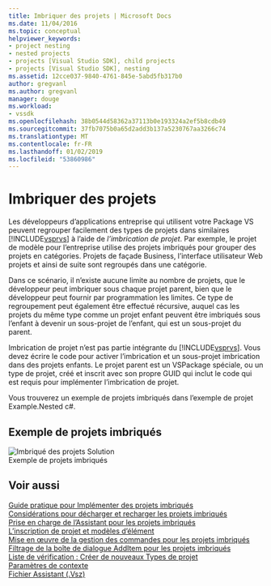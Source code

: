 ```yaml
---
title: Imbriquer des projets | Microsoft Docs
ms.date: 11/04/2016
ms.topic: conceptual
helpviewer_keywords:
- project nesting
- nested projects
- projects [Visual Studio SDK], child projects
- projects [Visual Studio SDK], nesting
ms.assetid: 12cce037-9840-4761-845e-5abd5fb317b0
author: gregvanl
ms.author: gregvanl
manager: douge
ms.workload:
- vssdk
ms.openlocfilehash: 38b0544d58362a37113b0e193324a2ef5b8cdb49
ms.sourcegitcommit: 37fb7075b0a65d2add3b137a5230767aa3266c74
ms.translationtype: MT
ms.contentlocale: fr-FR
ms.lasthandoff: 01/02/2019
ms.locfileid: "53860986"
---
```

# <a name="nesting-projects"></a>Imbriquer des projets
Les développeurs d’applications entreprise qui utilisent votre Package VS peuvent regrouper facilement des types de projets dans similaires [!INCLUDE[vsprvs](../../code-quality/includes/vsprvs_md.md)] à l’aide de *l’imbrication de projet*. Par exemple, le projet de modèle pour l’entreprise utilise des projets imbriqués pour grouper des projets en catégories. Projets de façade Business, l’interface utilisateur Web projets et ainsi de suite sont regroupés dans une catégorie.  
  
 Dans ce scénario, il n’existe aucune limite au nombre de projets, que le développeur peut imbriquer sous chaque projet parent, bien que le développeur peut fournir par programmation les limites. Ce type de regroupement peut également être effectué récursive, auquel cas les projets du même type comme un projet enfant peuvent être imbriqués sous l’enfant à devenir un sous-projet de l’enfant, qui est un sous-projet du parent.  
  
 Imbrication de projet n’est pas partie intégrante du [!INCLUDE[vsprvs](../../code-quality/includes/vsprvs_md.md)]. Vous devez écrire le code pour activer l’imbrication et un sous-projet imbrication dans des projets enfants. Le projet parent est un VSPackage spéciale, ou un type de projet, créé et inscrit avec son propre GUID qui inclut le code qui est requis pour implémenter l’imbrication de projet.  
  
 Vous trouverez un exemple de projets imbriqués dans l’exemple de projet Example.Nested c#.  
  
## <a name="nested-projects-example"></a>Exemple de projets imbriqués  
 ![Imbriqué des projets Solution](../../extensibility/internals/media/vsnestedprojects.gif "vsNestedProjects")  
Exemple de projets imbriqués  
  
## <a name="see-also"></a>Voir aussi  
 [Guide pratique pour Implémenter des projets imbriqués](../../extensibility/internals/how-to-implement-nested-projects.md)   
 [Considérations pour décharger et recharger les projets imbriqués](../../extensibility/internals/considerations-for-unloading-and-reloading-nested-projects.md)   
 [Prise en charge de l’Assistant pour les projets imbriqués](../../extensibility/internals/wizard-support-for-nested-projects.md)   
 [L’inscription de projet et modèles d’élément](../../extensibility/internals/registering-project-and-item-templates.md)   
 [Mise en œuvre de la gestion des commandes pour les projets imbriqués](../../extensibility/internals/implementing-command-handling-for-nested-projects.md)   
 [Filtrage de la boîte de dialogue AddItem pour les projets imbriqués](../../extensibility/internals/filtering-the-additem-dialog-box-for-nested-projects.md)   
 [Liste de vérification : Créer de nouveaux Types de projet](../../extensibility/internals/checklist-creating-new-project-types.md)   
 [Paramètres de contexte](../../extensibility/internals/context-parameters.md)   
 [Fichier Assistant (.Vsz)](../../extensibility/internals/wizard-dot-vsz-file.md)
